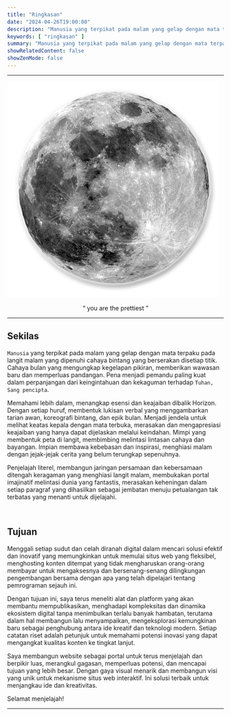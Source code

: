 ```yaml
---
title: "Ringkasan"
date: "2024-04-26T19:00:00"
description: "Manusia yang terpikat pada malam yang gelap dengan mata terpaku pada langit malam yang dipenuhi cahaya bintang yang berserakan disetiap titik"
keywords: [ "ringkasan" ]
summary: "Manusia yang terpikat pada malam yang gelap dengan mata terpaku pada langit malam yang dipenuhi cahaya bintang yang berserakan disetiap titik"
showRelatedContent: false
showZenMode: false
---
```


---

![ Demo ]( moon.png "" )

<div align=center>
	“ you are the prettiest ”
</div>

---

## Sekilas

`Manusia` yang terpikat pada malam yang gelap dengan mata terpaku pada langit malam yang dipenuhi cahaya bintang yang berserakan disetiap titik. Cahaya bulan yang mengungkap kegelapan pikiran, memberikan wawasan baru dan memperluas pandangan. Pena menjadi pemandu paling kuat dalam perpanjangan dari keingintahuan dan kekaguman terhadap `Tuhan, Sang pencipta`.

Memahami lebih dalam, menangkap esensi dan keajaiban dibalik Horizon. Dengan setiap huruf, membentuk lukisan verbal yang menggambarkan tarian awan, koreografi bintang, dan epik bulan. Menjadi jendela untuk melihat keatas kepala dengan mata terbuka, merasakan dan mengapresiasi keajaiban yang hanya dapat dijelaskan melalui keindahan. Mimpi yang membentuk peta di langit, membimbing melintasi lintasan cahaya dan bayangan. Impian membawa kebebasan dan inspirasi, menghiasi malam dengan jejak-jejak cerita yang belum terungkap sepenuhnya.

Penjelajah literel, membangun jaringan persamaan dan kebersamaan ditengah keragaman yang menghiasi langit malam, membukakan portal imajinatif melintasi dunia yang fantastis, merasakan keheningan dalam setiap paragraf yang dihasilkan sebagai jembatan menuju petualangan tak terbatas yang menanti untuk dijelajahi.

<br />

## Tujuan

Menggali setiap sudut dan celah diranah digital dalam mencari solusi efektif dan inovatif yang memungkinkan untuk memulai situs web yang fleksibel, menghosting konten ditempat yang tidak mengharuskan orang-orang membayar untuk mengaksesnya dan bersenang-senang dilingkungan pengembangan bersama dengan apa yang telah dipelajari tentang pemrograman sejauh ini.

Dengan tujuan ini, saya terus meneliti alat dan platform yang akan membantu mempublikasikan, menghadapi kompleksitas dan dinamika ekosistem digital tanpa menimbulkan terlalu banyak hambatan, terutama dalam hal membangun lalu menyampaikan, mengeksplorasi kemungkinan baru sebagai penghubung antara ide kreatif dan teknologi modern. Setiap catatan riset adalah petunjuk untuk memahami potensi inovasi yang dapat mengangkat kualitas konten ke tingkat lanjut.

Saya membangun website sebagai portal untuk terus menjelajah dan berpikir luas, merangkul gagasan, memperluas potensi, dan mencapai tujuan yang lebih besar. Dengan gaya visual menarik dan membangun visi yang unik untuk mekanisme situs web interaktif. Ini solusi terbaik untuk menjangkau ide dan kreativitas.

Selamat menjelajah!

---
